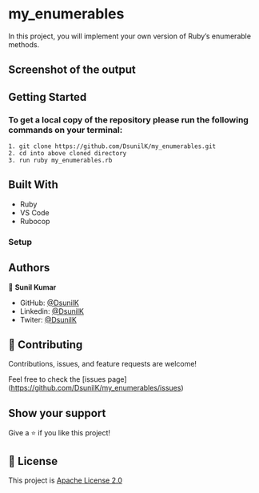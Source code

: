 # my_enumerables

In this project, you will implement your own version of Ruby’s enumerable methods.

## Screenshot of the output

## Getting Started

### To get a local copy of the repository please run the following commands on your terminal:

    1. git clone https://github.com/DsunilK/my_enumerables.git
    2. cd into above cloned directory
    3. run ruby my_enumerables.rb

## Built With

- Ruby
- VS Code
- Rubocop

### Setup

## Authors

👤 **Sunil Kumar**

- GitHub: [@DsunilK](https://github.com/DsunilK)
- Linkedin: [@DsunilK](https://www.linkedin.com/in/dsunilk/)
- Twiter: [@DsunilK](https://twitter.com/D_sunil_K)

## 🤝 Contributing

Contributions, issues, and feature requests are welcome!

Feel free to check the [issues page]
(https://github.com/DsunilK/my_enumerables/issues)

## Show your support

Give a ⭐️ if you like this project!

## 📝 License

This project is [Apache License 2.0](https://github.com/DsunilK/my_enumerables/blob/main/LICENSE)
